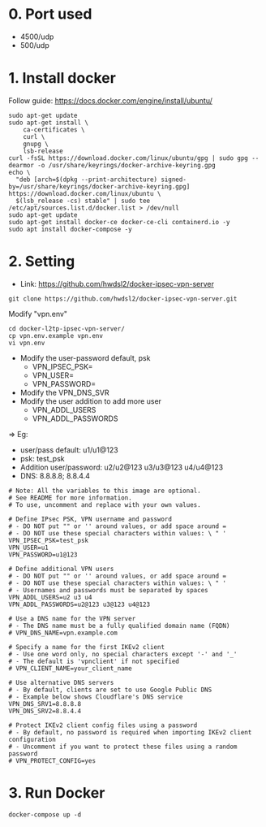 # 0. Port used
- 4500/udp
- 500/udp

# 1. Install docker
Follow guide: https://docs.docker.com/engine/install/ubuntu/
```
sudo apt-get update
sudo apt-get install \
    ca-certificates \
    curl \
    gnupg \
    lsb-release
curl -fsSL https://download.docker.com/linux/ubuntu/gpg | sudo gpg --dearmor -o /usr/share/keyrings/docker-archive-keyring.gpg
echo \
  "deb [arch=$(dpkg --print-architecture) signed-by=/usr/share/keyrings/docker-archive-keyring.gpg] https://download.docker.com/linux/ubuntu \
  $(lsb_release -cs) stable" | sudo tee /etc/apt/sources.list.d/docker.list > /dev/null
sudo apt-get update
sudo apt-get install docker-ce docker-ce-cli containerd.io -y 
sudo apt install docker-compose -y
```
# 2. Setting
- Link: https://github.com/hwdsl2/docker-ipsec-vpn-server
```
git clone https://github.com/hwdsl2/docker-ipsec-vpn-server.git
```
Modify "vpn.env"

```
cd docker-l2tp-ipsec-vpn-server/
cp vpn.env.example vpn.env
vi vpn.env
```
- Modify the user-password default, psk 
  - VPN_IPSEC_PSK=
  - VPN_USER=
  - VPN_PASSWORD=
- Modify the VPN_DNS_SVR
- Modify the user addition to add more user
  - VPN_ADDL_USERS
  - VPN_ADDL_PASSWORDS

=> Eg:
- user/pass default: u1/u1@123
- psk: test_psk
- Addition user/password: u2/u2@123 u3/u3@123 u4/u4@123
- DNS: 8.8.8.8; 8.8.4.4
```
# Note: All the variables to this image are optional.
# See README for more information.
# To use, uncomment and replace with your own values.

# Define IPsec PSK, VPN username and password
# - DO NOT put "" or '' around values, or add space around =
# - DO NOT use these special characters within values: \ " '
VPN_IPSEC_PSK=test_psk
VPN_USER=u1
VPN_PASSWORD=u1@123

# Define additional VPN users
# - DO NOT put "" or '' around values, or add space around =
# - DO NOT use these special characters within values: \ " '
# - Usernames and passwords must be separated by spaces
VPN_ADDL_USERS=u2 u3 u4
VPN_ADDL_PASSWORDS=u2@123 u3@123 u4@123

# Use a DNS name for the VPN server
# - The DNS name must be a fully qualified domain name (FQDN)
# VPN_DNS_NAME=vpn.example.com

# Specify a name for the first IKEv2 client
# - Use one word only, no special characters except '-' and '_'
# - The default is 'vpnclient' if not specified
# VPN_CLIENT_NAME=your_client_name

# Use alternative DNS servers
# - By default, clients are set to use Google Public DNS
# - Example below shows Cloudflare's DNS service
VPN_DNS_SRV1=8.8.8.8
VPN_DNS_SRV2=8.8.4.4

# Protect IKEv2 client config files using a password
# - By default, no password is required when importing IKEv2 client configuration
# - Uncomment if you want to protect these files using a random password
# VPN_PROTECT_CONFIG=yes
```
# 3. Run Docker
```
docker-compose up -d
```